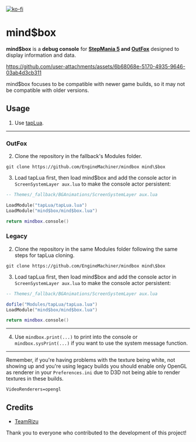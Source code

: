 [![ko-fi](https://ko-fi.com/img/githubbutton_sm.svg)](https://ko-fi.com/W7W32691S)

# mind$box

**mind$box** is a **debug console** for **[StepMania 5](https://github.com/stepmania/stepmania) and [OutFox](https://github.com/TeamRizu/OutFox)** 
designed to display information and data.

https://github.com/user-attachments/assets/6b68068e-5170-4935-9646-03ab4d3cb311

mind$box focuses to be compatible with newer game builds, so it may not be
compatible with older versions.

## Usage

  1. Use [tapLua](https://github.com/EngineMachiner/tapLua).

---

### OutFox

  2. Clone the repository in the fallback's Modules folder.
  ```
  git clone https://github.com/EngineMachiner/mindbox mind\$box
  ```

  3. Load tapLua first, then load mind$box and add the console actor
  in `ScreenSystemLayer aux.lua` to make the console actor persistent:
  ```lua
  -- Themes/_fallback/BGAnimations/ScreenSystemLayer aux.lua

  LoadModule("tapLua/tapLua.lua")
  LoadModule("mind$box/mind$box.lua")

  return mindbox.console()
  ```

### Legacy

  2. Clone the repository in the same Modules folder following the same
  steps for tapLua cloning.
  ```
  git clone https://github.com/EngineMachiner/mindbox mind\$box
  ```

  3. Load tapLua first, then load mind$box and add the console actor
  in `ScreenSystemLayer aux.lua` to make the console actor persistent:
  ```lua
  -- Themes/_fallback/BGAnimations/ScreenSystemLayer aux.lua

  dofile("Modules/tapLua/tapLua.lua")
  LoadModule("mind$box/mind$box.lua")

  return mindbox.console()
  ```

---

  4. Use `mindbox.print(...)` to print into the console or `mindbox.sysPrint(...)`
  if you want to use the system message function.

---

Remember, if you're having problems with the texture being white, not showing up 
and you're using legacy builds you should enable only OpenGL as renderer in 
your `Preferences.ini` due to D3D not being able to render textures in these builds.
```
VideoRenderers=opengl
```

## Credits
- [TeamRizu](https://github.com/TeamRizu)

Thank you to everyone who contributed to the development of this project!
